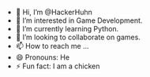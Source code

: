 - 👋 Hi, I’m @HackerHuhn
- 👀 I’m interested in Game Development.
- 🌱 I’m currently learning Python.
- 💞️ I’m looking to collaborate on games.
- 📫 How to reach me ...
- 😄 Pronouns: He
- ⚡ Fun fact: I am a chicken

<!---
HackerHuhn/HackerHuhn is a ✨ special ✨ repository because its `README.md` (this file) appears on your GitHub profile.
You can click the Preview link to take a look at your changes.
--->
